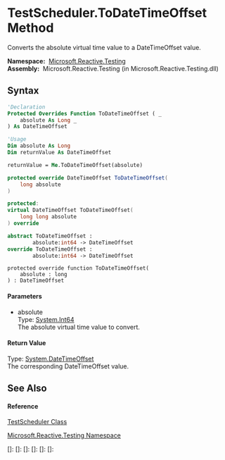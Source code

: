 # TestScheduler.ToDateTimeOffset Method

Converts the absolute virtual time value to a DateTimeOffset value.

**Namespace:**  [Microsoft.Reactive.Testing](Microsoft.Reactive.Testing\Microsoft.Reactive.Testing.md)  
**Assembly:**  Microsoft.Reactive.Testing (in Microsoft.Reactive.Testing.dll)

## Syntax

```vb
'Declaration
Protected Overrides Function ToDateTimeOffset ( _
    absolute As Long _
) As DateTimeOffset
```

```vb
'Usage
Dim absolute As Long
Dim returnValue As DateTimeOffset

returnValue = Me.ToDateTimeOffset(absolute)
```

```csharp
protected override DateTimeOffset ToDateTimeOffset(
    long absolute
)
```

```c++
protected:
virtual DateTimeOffset ToDateTimeOffset(
    long long absolute
) override
```

```fsharp
abstract ToDateTimeOffset : 
        absolute:int64 -> DateTimeOffset 
override ToDateTimeOffset : 
        absolute:int64 -> DateTimeOffset 
```

```jscript
protected override function ToDateTimeOffset(
    absolute : long
) : DateTimeOffset
```

#### Parameters

- absolute  
  Type: [System.Int64](https://msdn.microsoft.com/en-us/library/6yy583ek)  
  The absolute virtual time value to convert.

#### Return Value

Type: [System.DateTimeOffset](https://msdn.microsoft.com/en-us/library/Bb341783)  
The corresponding DateTimeOffset value.

## See Also

#### Reference

[TestScheduler Class](TestScheduler\TestScheduler.md)

[Microsoft.Reactive.Testing Namespace](Microsoft.Reactive.Testing\Microsoft.Reactive.Testing.md)

[]: 
[]: 
[]: 
[]: 
[]: 
[]: 
